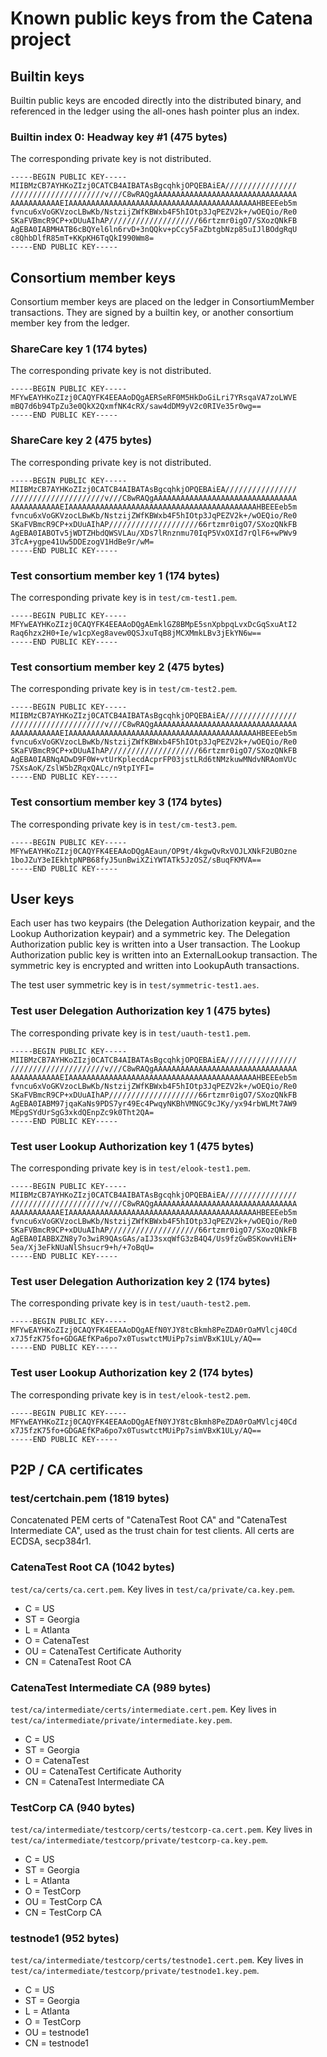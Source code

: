 # Known public keys from the Catena project

## Builtin keys

Builtin public keys are encoded directly into the distributed binary, and
referenced in the ledger using the all-ones hash pointer plus an index.

### Builtin index 0: Headway key #1 (475 bytes)
The corresponding private key is not distributed.
```
-----BEGIN PUBLIC KEY-----
MIIBMzCB7AYHKoZIzj0CATCB4AIBATAsBgcqhkjOPQEBAiEA////////////////
/////////////////////v///C8wRAQgAAAAAAAAAAAAAAAAAAAAAAAAAAAAAAAA
AAAAAAAAAAAEIAAAAAAAAAAAAAAAAAAAAAAAAAAAAAAAAAAAAAAAAAAHBEEEeb5m
fvncu6xVoGKVzocLBwKb/NstzijZWfKBWxb4F5hIOtp3JqPEZV2k+/wOEQio/Re0
SKaFVBmcR9CP+xDUuAIhAP////////////////////66rtzmr0igO7/SXozQNkFB
AgEBA0IABMHATB6cBQYel6ln6rvD+3nQQkv+pCcy5FaZbtgbNzp85uIJlBOdgRqU
c8QhbDlfR85mT+KKpKH6TqQkI990Wm8=
-----END PUBLIC KEY-----
```

## Consortium member keys

Consortium member keys are placed on the ledger in ConsortiumMember
transactions. They are signed by a builtin key, or another consortium member
key from the ledger.

### ShareCare key 1 (174 bytes)
The corresponding private key is not distributed.
```
-----BEGIN PUBLIC KEY-----
MFYwEAYHKoZIzj0CAQYFK4EEAAoDQgAERSeRF0M5HkDoGiLri7YRsqaVA7zoLWVE
mBQ7d6b94TpZu3e0QkX2QxmfNK4cRX/saw4dDM9yV2c0RIVe35r0wg==
-----END PUBLIC KEY-----
```

### ShareCare key 2 (475 bytes)
The corresponding private key is not distributed.
```
-----BEGIN PUBLIC KEY-----
MIIBMzCB7AYHKoZIzj0CATCB4AIBATAsBgcqhkjOPQEBAiEA////////////////
/////////////////////v///C8wRAQgAAAAAAAAAAAAAAAAAAAAAAAAAAAAAAAA
AAAAAAAAAAAEIAAAAAAAAAAAAAAAAAAAAAAAAAAAAAAAAAAAAAAAAAAHBEEEeb5m
fvncu6xVoGKVzocLBwKb/NstzijZWfKBWxb4F5hIOtp3JqPEZV2k+/wOEQio/Re0
SKaFVBmcR9CP+xDUuAIhAP////////////////////66rtzmr0igO7/SXozQNkFB
AgEBA0IABOTv5jWDTZHbdQWSVLAu/XDs7lRnznmu70IqP5VxOXId7rQlF6+wPWv9
3TcA+ygpe41Uw5DDEzogV1HdBe9r/wM=
-----END PUBLIC KEY-----
```

### Test consortium member key 1 (174 bytes)
The corresponding private key is in `test/cm-test1.pem`.
```
-----BEGIN PUBLIC KEY-----
MFYwEAYHKoZIzj0CAQYFK4EEAAoDQgAEmklGZ8BMpE5snXpbpqLvxDcGqSxuAtI2
Raq6hzx2H0+Ie/w1cpXeg8avew0QSJxuTqB8jMCXMmkLBv3jEkYN6w==
-----END PUBLIC KEY-----
```

### Test consortium member key 2 (475 bytes)
The corresponding private key is in `test/cm-test2.pem`.
```
-----BEGIN PUBLIC KEY-----
MIIBMzCB7AYHKoZIzj0CATCB4AIBATAsBgcqhkjOPQEBAiEA////////////////
/////////////////////v///C8wRAQgAAAAAAAAAAAAAAAAAAAAAAAAAAAAAAAA
AAAAAAAAAAAEIAAAAAAAAAAAAAAAAAAAAAAAAAAAAAAAAAAAAAAAAAAHBEEEeb5m
fvncu6xVoGKVzocLBwKb/NstzijZWfKBWxb4F5hIOtp3JqPEZV2k+/wOEQio/Re0
SKaFVBmcR9CP+xDUuAIhAP////////////////////66rtzmr0igO7/SXozQNkFB
AgEBA0IABNqADwD9F0W+vtUrKplecdAcprFP03jstLRd6tNMzkuwMNdvNRAomVUc
7SXsAoK/ZslW5bZRqxQALc/n9tpIYFI=
-----END PUBLIC KEY-----
```

### Test consortium member key 3 (174 bytes)
The corresponding private key is in `test/cm-test3.pem`.
```
-----BEGIN PUBLIC KEY-----
MFYwEAYHKoZIzj0CAQYFK4EEAAoDQgAEaun/OP9t/4kgwQvRxVOJLXNkF2UBOzne
1boJZuY3eIEkhtpNPB68fyJ5unBwiXZiYWTATk5JzOSZ/sBuqFKMVA==
-----END PUBLIC KEY-----
```

## User keys

Each user has two keypairs (the Delegation Authorization keypair, and the
Lookup Authorization keypair) and a symmetric key. The Delegation Authorization
public key is written into a User transaction. The Lookup Authorization
public key is written into an ExternalLookup transaction. The symmetric key is
encrypted and written into LookupAuth transactions.

The test user symmetric key is in `test/symmetric-test1.aes`.

### Test user Delegation Authorization key 1 (475 bytes)
The corresponding private key is in `test/uauth-test1.pem`.
```
-----BEGIN PUBLIC KEY-----
MIIBMzCB7AYHKoZIzj0CATCB4AIBATAsBgcqhkjOPQEBAiEA////////////////
/////////////////////v///C8wRAQgAAAAAAAAAAAAAAAAAAAAAAAAAAAAAAAA
AAAAAAAAAAAEIAAAAAAAAAAAAAAAAAAAAAAAAAAAAAAAAAAAAAAAAAAHBEEEeb5m
fvncu6xVoGKVzocLBwKb/NstzijZWfKBWxb4F5hIOtp3JqPEZV2k+/wOEQio/Re0
SKaFVBmcR9CP+xDUuAIhAP////////////////////66rtzmr0igO7/SXozQNkFB
AgEBA0IABM97jqaKaNs9PDS7yr49Ec4PwqyNKBhVMNGC9cJKy/yx94rbWLMt7AW9
MEpgSYdUrSgG3xkdQEnpZc9k0Tht2QA=
-----END PUBLIC KEY-----
```

### Test user Lookup Authorization key 1 (475 bytes)
The corresponding private key is in `test/elook-test1.pem`.
```
-----BEGIN PUBLIC KEY-----
MIIBMzCB7AYHKoZIzj0CATCB4AIBATAsBgcqhkjOPQEBAiEA////////////////
/////////////////////v///C8wRAQgAAAAAAAAAAAAAAAAAAAAAAAAAAAAAAAA
AAAAAAAAAAAEIAAAAAAAAAAAAAAAAAAAAAAAAAAAAAAAAAAAAAAAAAAHBEEEeb5m
fvncu6xVoGKVzocLBwKb/NstzijZWfKBWxb4F5hIOtp3JqPEZV2k+/wOEQio/Re0
SKaFVBmcR9CP+xDUuAIhAP////////////////////66rtzmr0igO7/SXozQNkFB
AgEBA0IABBXZN8y7o3wiR9QAsGAs/aIJ3sxqWfG3zB4Q4/Us9fzGwBSKowvHiEN+
5ea/Xj3eFkNUaNlShsucr9+h/+7oBqU=
-----END PUBLIC KEY-----
```

### Test user Delegation Authorization key 2 (174 bytes)
The corresponding private key is in `test/uauth-test2.pem`.
```
-----BEGIN PUBLIC KEY-----
MFYwEAYHKoZIzj0CAQYFK4EEAAoDQgAEfN0YJY8tcBkmh8PeZDA0rOaMVlcj40Cd
x7J5fzK75fo+GDGAEfKPa6po7x0TuswtctMUiPp7simVBxK1ULy/AQ==
-----END PUBLIC KEY-----
```

### Test user Lookup Authorization key 2 (174 bytes)
The corresponding private key is in `test/elook-test2.pem`.
```
-----BEGIN PUBLIC KEY-----
MFYwEAYHKoZIzj0CAQYFK4EEAAoDQgAEfN0YJY8tcBkmh8PeZDA0rOaMVlcj40Cd
x7J5fzK75fo+GDGAEfKPa6po7x0TuswtctMUiPp7simVBxK1ULy/AQ==
-----END PUBLIC KEY-----
```

## P2P / CA certificates

### test/certchain.pem (1819 bytes)

Concatenated PEM certs of "CatenaTest Root CA" and "CatenaTest Intermediate CA",
used as the trust chain for test clients. All certs are ECDSA, secp384r1.

### CatenaTest Root CA (1042 bytes)

`test/ca/certs/ca.cert.pem`. Key lives in `test/ca/private/ca.key.pem`.

* C = US
* ST = Georgia
* L = Atlanta
* O = CatenaTest
* OU = CatenaTest Certificate Authority
* CN = CatenaTest Root CA

### CatenaTest Intermediate CA (989 bytes)

`test/ca/intermediate/certs/intermediate.cert.pem`.
Key lives in `test/ca/intermediate/private/intermediate.key.pem`.

* C = US
* ST = Georgia
* O = CatenaTest
* OU = CatenaTest Certificate Authority
* CN = CatenaTest Intermediate CA

### TestCorp CA (940 bytes)

`test/ca/intermediate/testcorp/certs/testcorp-ca.cert.pem`.
Key lives in `test/ca/intermediate/testcorp/private/testcorp-ca.key.pem`.

* C = US
* ST = Georgia
* L = Atlanta
* O = TestCorp
* OU = TestCorp CA
* CN = TestCorp CA

### testnode1 (952 bytes)

`test/ca/intermediate/testcorp/certs/testnode1.cert.pem`.
Key lives in `test/ca/intermediate/testcorp/private/testnode1.key.pem`.

* C = US
* ST = Georgia
* L = Atlanta
* O = TestCorp
* OU = testnode1
* CN = testnode1
